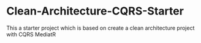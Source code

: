 # Clean-Architecture-CQRS-Starter
This a starter project which is based on create a clean architecture project with CQRS MediatR

